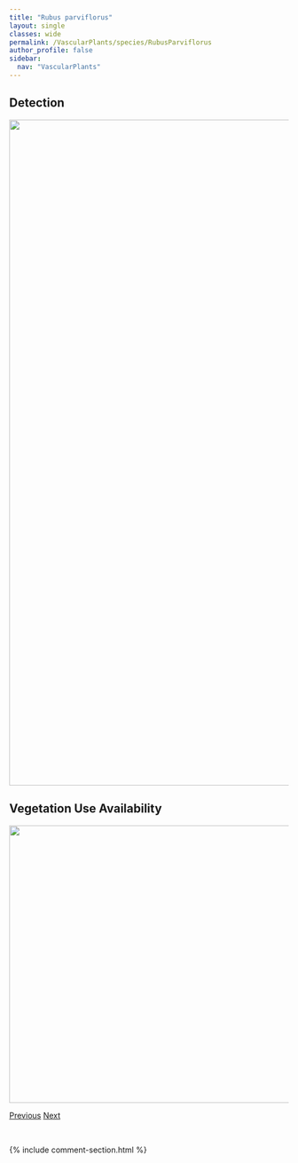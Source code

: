 ```yaml
---
title: "Rubus parviflorus"
layout: single
classes: wide
permalink: /VascularPlants/species/RubusParviflorus
author_profile: false
sidebar:
  nav: "VascularPlants"
---
```


<h2>Detection</h2>

<a href="https://drive.google.com/uc?export=view&id=1GUWslxiyK3BjIm_JTwaVsGIUFLLb3GSX">
<img src="https://drive.google.com/uc?export=view&id=1GUWslxiyK3BjIm_JTwaVsGIUFLLb3GSX" height = "1200" width = "800">
</a>


<h2>Vegetation Use Availability</h2>

<a href="https://drive.google.com/uc?export=view&id=1wnvzkax6W5q434a6EEqvPaEP8cDsNIWq">
<img src="https://drive.google.com/uc?export=view&id=1wnvzkax6W5q434a6EEqvPaEP8cDsNIWq" height = "500" width = "1000">
</a>


<a href="/DevelopmentWebsite/VascularPlants/species/RubusIdaeus" class="pagination--pager" title="Rubus idaeus">Previous</a> <a href="/DevelopmentWebsite/VascularPlants/species/RubusPedatus" class="pagination--pager" title="Rubus pedatus">Next</a>

<p>&nbsp;</p>

{% include comment-section.html %}
